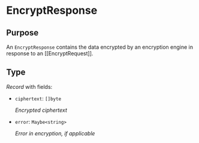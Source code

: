 # EncryptResponse

## Purpose

<!-- --8<-- [start:purpose] -->
An `EncryptResponse` contains the data encrypted by an encryption engine in response to an [[EncryptRequest]].
<!-- --8<-- [end:purpose] -->

## Type

<!-- --8<-- [start:type] -->
<div class="type" markdown>

*Record* with fields:

- `ciphertext`: `[]byte`

  *Encrypted ciphertext*

- `error`: `Maybe<string>`

  *Error in encryption, if applicable*
</div>
<!-- --8<-- [end:type] -->